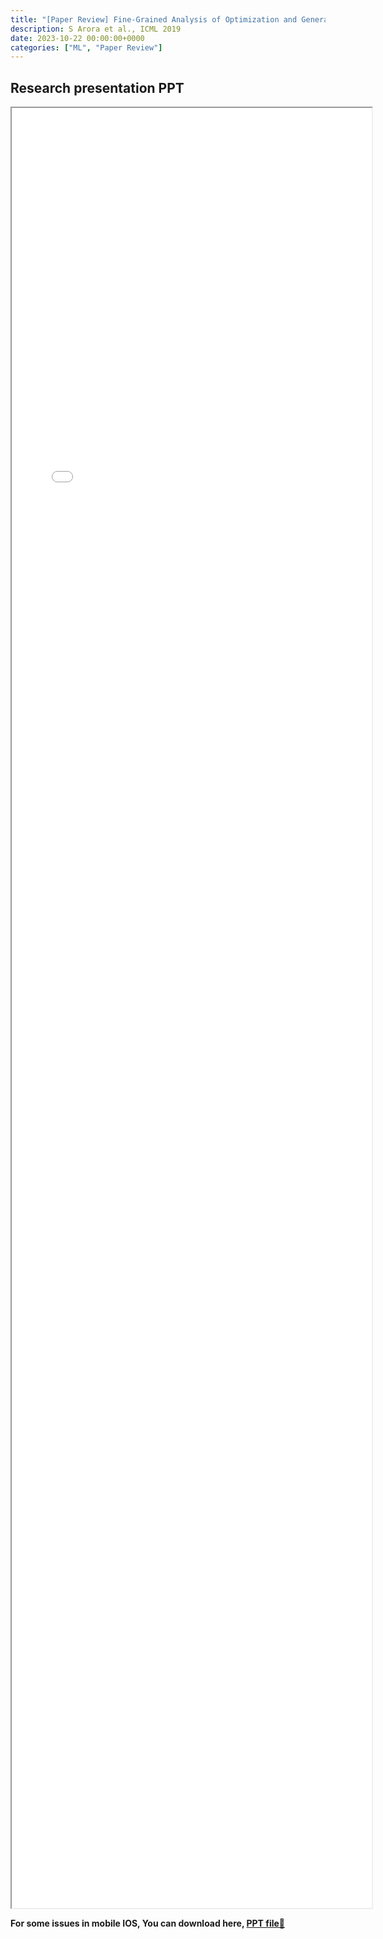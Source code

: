 ```yaml
---
title: "[Paper Review] Fine-Grained Analysis of Optimization and Generalization for Overparameterized Two-Layer NNs​" 
description: S Arora et al., ICML 2019
date: 2023-10-22 00:00:00+0000
categories: ["ML", "Paper Review"]
---
```



## Research presentation PPT 

<iframe src= ppt.pdf#toolbar=0&navpanes=0 style="display:block; width:60vw; height: 72vh"></iframe>

**For some issues in mobile IOS, You can download here, [PPT file📄](ppt.pdf)**